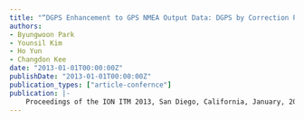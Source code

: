 ```yaml
---
title: "“DGPS Enhancement to GPS NMEA Output Data: DGPS by Correction Projection to Position-Domain”"
authors:
- Byungwoon Park
- Younsil Kim
- Ho Yun
- Changdon Kee
date: "2013-01-01T00:00:00Z"
publishDate: "2013-01-01T00:00:00Z"
publication_types: ["article-confernce"]
publication: |-
    Proceedings of the ION ITM 2013, San Diego, California, January, 2013
---
```

